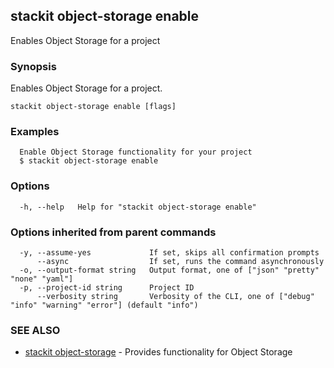 ## stackit object-storage enable

Enables Object Storage for a project

### Synopsis

Enables Object Storage for a project.

```
stackit object-storage enable [flags]
```

### Examples

```
  Enable Object Storage functionality for your project
  $ stackit object-storage enable
```

### Options

```
  -h, --help   Help for "stackit object-storage enable"
```

### Options inherited from parent commands

```
  -y, --assume-yes             If set, skips all confirmation prompts
      --async                  If set, runs the command asynchronously
  -o, --output-format string   Output format, one of ["json" "pretty" "none" "yaml"]
  -p, --project-id string      Project ID
      --verbosity string       Verbosity of the CLI, one of ["debug" "info" "warning" "error"] (default "info")
```

### SEE ALSO

* [stackit object-storage](./stackit_object-storage.md)	 - Provides functionality for Object Storage

